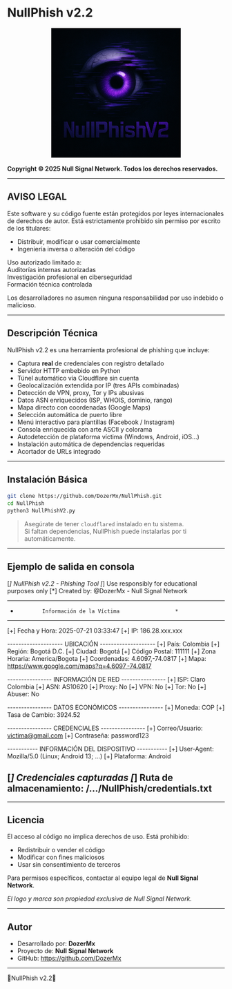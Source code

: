 
# NullPhish v2.2  

<p align="center">
  <img src="baner/NullPhishV2.png" alt="Logo NullPhishV2" width="300">
</p>

**Copyright © 2025 Null Signal Network. Todos los derechos reservados.**

---

## AVISO LEGAL  
Este software y su código fuente están protegidos por leyes internacionales de derechos de autor. Está estrictamente prohibido sin permiso por escrito de los titulares:

- Distribuir, modificar o usar comercialmente  
- Ingeniería inversa o alteración del código  

Uso autorizado limitado a:  
Auditorías internas autorizadas  
Investigación profesional en ciberseguridad  
Formación técnica controlada  

Los desarrolladores no asumen ninguna responsabilidad por uso indebido o malicioso.

---

## Descripción Técnica  
NullPhish v2.2 es una herramienta profesional de phishing que incluye:

- Captura **real** de credenciales con registro detallado  
- Servidor HTTP embebido en Python  
- Túnel automático vía Cloudflare sin cuenta  
- Geolocalización extendida por IP (tres APIs combinadas)  
- Detección de VPN, proxy, Tor y IPs abusivas  
- Datos ASN enriquecidos (ISP, WHOIS, dominio, rango)  
- Mapa directo con coordenadas (Google Maps)  
- Selección automática de puerto libre  
- Menú interactivo para plantillas (Facebook / Instagram)  
- Consola enriquecida con arte ASCII y colorama  
- Autodetección de plataforma víctima (Windows, Android, iOS...)  
- Instalación automática de dependencias requeridas  
- Acortador de URLs integrado

---

## Instalación Básica  

```bash
git clone https://github.com/DozerMx/NullPhish.git
cd NullPhish
python3 NullPhishV2.py
```

> Asegúrate de tener `cloudflared` instalado en tu sistema.  
> Si faltan dependencias, NullPhish puede instalarlas por ti automáticamente.

---

## Ejemplo de salida en consola  

[*] NullPhish v2.2 - Phishing Tool
[*] Use responsibly for educational purposes only
[*] Created by: @DozerMx - Null Signal Network

------------------------------------------------------------
*             Información de la Víctima                  *
------------------------------------------------------------

[+] Fecha y Hora: 2025-07-21 03:33:47
[+] IP: 186.28.xxx.xxx

-------------------- UBICACIÓN --------------------
[+] País: Colombia
[+] Región: Bogotá D.C.
[+] Ciudad: Bogotá
[+] Código Postal: 111111
[+] Zona Horaria: America/Bogota
[+] Coordenadas: 4.6097,-74.0817
[+] Mapa: https://www.google.com/maps?q=4.6097,-74.0817

---------------- INFORMACIÓN DE RED ----------------
[+] ISP: Claro Colombia
[+] ASN: AS10620
[+] Proxy: No
[+] VPN: No
[+] Tor: No
[+] Abuser: No

---------------- DATOS ECONÓMICOS ----------------
[+] Moneda: COP
[+] Tasa de Cambio: 3924.52

---------------- CREDENCIALES ----------------
[+] Correo/Usuario: victima@gmail.com
[+] Contraseña: password123

----------- INFORMACIÓN DEL DISPOSITIVO -----------
[+] User-Agent: Mozilla/5.0 (Linux; Android 13; ...)
[+] Plataforma: Android

[*] Credenciales capturadas
[*] Ruta de almacenamiento: /.../NullPhish/credentials.txt
------------------------------------------------------------

---

## Licencia  

El acceso al código no implica derechos de uso. Está prohibido:

- Redistribuir o vender el código
- Modificar con fines maliciosos
- Usar sin consentimiento de terceros

Para permisos específicos, contactar al equipo legal de **Null Signal Network**.

*El logo y marca son propiedad exclusiva de Null Signal Network.*

---

## Autor  

- Desarrollado por: **DozerMx**
- Proyecto de: **Null Signal Network**
- GitHub: https://github.com/DozerMx

---

👾NullPhish v2.2👾
